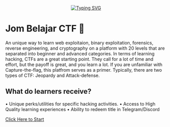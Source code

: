 <p align="center">
<a href="https://git.io/typing-svg"><img src="https://readme-typing-svg.herokuapp.com?font=Fira+Code&size=28&pause=1000&color=FFFFFFFF&center=true&vCenter=true&width=435&lines=Welcome+to+Jom+Belajar+CTF;Let's+get+you+the+details!" alt="Typing SVG" /></a>
</p>    

# Jom Belajar CTF 🚩
An unique way to learn web exploitaion, binary exploitation, forensics, reverse engineering, and cryptography on a platform with 20 levels that are separated into beginner and advanced categories. In terms of learning hacking, CTFs are a great starting point. They call for a lot of time and effort, but the payoff is great, and you learn a lot. If you are unfamiliar with Capture-the-flag, this platfrom serves as a primer. Typically, there are two types of CTF: Jeopardy and Attack-defense.

## What do learners receive?
• Unique perks/utilities for specific hacking activities.
• Access to High Quality learning experiences
• Ability to redeem title in Telegram/Discord

[Click Here to Start](https://github.com/g3nj1z/Jom-Belajar-CTF/discussions/10)

